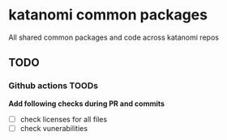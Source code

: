 # katanomi common packages

All shared common packages and code across katanomi repos

## TODO

### Github actions TOODs

**Add following checks during PR and commits**

 - [ ] check licenses for all files
 - [ ] check vunerabilities
